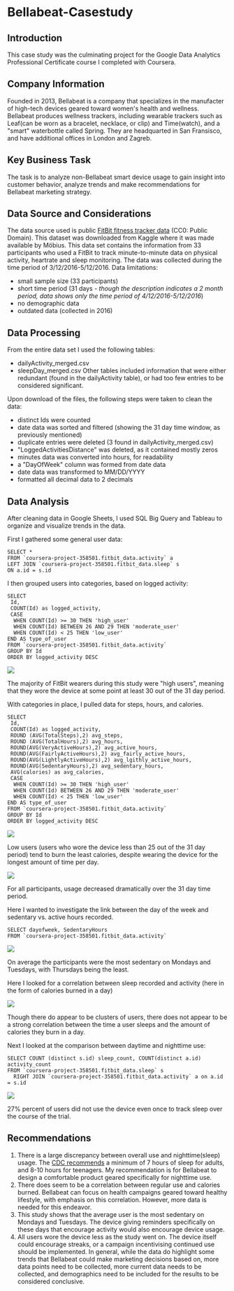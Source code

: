 # Bellabeat-Casestudy

## Introduction
This case study was the culminating project for the Google Data Analytics Professional Certificate course I completed with Coursera. 
 
## Company Information
Founded in 2013, Bellabeat is a company that specializes in the manufacter of high-tech devices geared toward women's health and wellness. Bellabeat produces wellness trackers, including wearable trackers such as Leaf(can be worn as a bracelet, necklace, or clip) and Time(watch), and a "smart" waterbottle called Spring. They are headquarted in San Fransisco, and have additional offices in London and Zagreb. 

## Key Business Task
The task is to analyze non-Bellabeat smart device usage to gain insight into customer behavior, analyze trends and make recommendations for Bellabeat marketing strategy.

## Data Source and Considerations
The data source used is public [FitBit fitness tracker data](https://www.kaggle.com/datasets/arashnic/fitbit) (CC0: Public Domain). This dataset was downloaded from Kaggle where it was made available by Möbius. This data set contains the information from 33 participants who used a FitBit to track minute-to-minute data on physical activity, heartrate and sleep monitoring. The data was collected during the time period of 3/12/2016-5/12/2016.
Data limitations:
  * small sample size (33 participants)
  * short time period (31 days - *though the description indicates a 2 month period, data shows only the time period of 4/12/2016-5/12/2016*)
  * no demographic data
  * outdated data (collected in 2016)

## Data Processing
From the entire data set I used the following tables:
* dailyActivity_merged.csv
* sleepDay_merged.csv
Other tables included information that were either redundant (found in the dailyActivity table), or had too few entries to be considered significant.

Upon download of the files, the following steps were taken to clean the data:
* distinct Ids were counted
* date data was sorted and filtered (showing the 31 day time window, as previously mentioned)
* duplicate entries were deleted (3 found in dailyActivity_merged.csv)
* "LoggedActivitiesDistance" was deleted, as it contained mostly zeros
* minutes data was converted into hours, for readability
* a "DayOfWeek" column was formed from date data
* date data was transformed to MM/DD/YYYY
* formatted all decimal data to 2 decimals

## Data Analysis
After cleaning data in Google Sheets, I used SQL Big Query and Tableau to organize and visualize trends in the data.

First I gathered some general user data:
```TSQL
SELECT *
FROM `coursera-project-358501.fitbit_data.activity` a
LEFT JOIN `coursera-project-358501.fitbit_data.sleep` s
ON a.id = s.id
```

I then grouped users into categories, based on logged activity:
```TSQL
SELECT
 Id,
 COUNT(Id) as logged_activity,
 CASE 
  WHEN COUNT(Id) >= 30 THEN 'high_user'
  WHEN COUNT(Id) BETWEEN 26 AND 29 THEN 'moderate_user'
  WHEN COUNT(Id) < 25 THEN 'low_user'
END AS type_of_user
FROM `coursera-project-358501.fitbit_data.activity`
GROUP BY Id
ORDER BY logged_activity DESC
```

![](2022-08-29-11-10-37.png)

The majority of FitBit wearers during this study were "high users", meaning that they wore the device at some point at least 30 out of the 31 day period.

With categories in place, I pulled data for steps, hours, and calories.
```TSQL 
SELECT
 Id,
 COUNT(Id) as logged_activity,
 ROUND (AVG(TotalSteps),2) avg_steps,
 ROUND (AVG(TotalHours),2) avg_hours,
 ROUND(AVG(VeryActiveHours),2) avg_active_hours,
 ROUND(AVG(FairlyActiveHours),2) avg_fairly_active_hours,
 ROUND(AVG(LightlyActiveHours),2) avg_lgithly_active_hours,
 ROUND(AVG(SedentaryHours),2) avg_sedentary_hours,
 AVG(calories) as avg_calories,
 CASE 
  WHEN COUNT(Id) >= 30 THEN 'high_user'
  WHEN COUNT(Id) BETWEEN 26 AND 29 THEN 'moderate_user'
  WHEN COUNT(Id) < 25 THEN 'low_user'
END AS type_of_user
FROM `coursera-project-358501.fitbit_data.activity`
GROUP BY Id
ORDER BY logged_activity DESC
```

![](activitybyusertype.png)

Low users (users who wore the device less than 25 out of the 31 day period) tend to burn the least calories, despite wearing the device for the longest amount of time per day.

![](2022-08-28-16-30-50.png)

For all participants, usage decreased dramatically over the 31 day time period.

Here I wanted to investigate the link between the day of the week and sedentary vs. active hours recorded.
```TSQL
SELECT dayofweek, SedentaryHours 
FROM `coursera-project-358501.fitbit_data.activity`
```
![](sedentaryhoursduringweek.png)

On average the participants were the most sedentary on Mondays and Tuesdays, with Thursdays being the least.

Here I looked for a correlation between sleep recorded and activity (here in the form of calories burned in a day)

![](sleepvscalories.png)

Though there do appear to be clusters of users, there does not appear to be a strong correlation between the time a user sleeps and the amount of calories they burn in a day.

Next I looked at the comparison between daytime and nighttime use:
```TSQL
SELECT COUNT (distinct s.id) sleep_count, COUNT(distinct a.id) activity_count
FROM `coursera-project-358501.fitbit_data.sleep` s
  RIGHT JOIN `coursera-project-358501.fitbit_data.activity` a on a.id = s.id
```

 ![](2022-08-29-10-19-59.png)
 
 27% percent of users did not use the device even once to track sleep over the course of the trial.

 ## Recommendations
 1. There is a large discrepancy between overall use and nighttime(sleep) usage. The [CDC recommends](https://www.cdc.gov/sleep/about_sleep/how_much_sleep.html) a minimum of 7 hours of sleep for adults, and 8-10 hours for teenagers. My recommendation is for Bellabeat to design a comfortable product geared specifically for nighttime use.
 2. There does seem to be a correlation between regular use and calories burned. Bellabeat can focus on health campaigns geared toward healthy lifestyle, with emphasis on this correlation. However, more data is needed for this endeavor.
 3. This study shows that the average user is the most sedentary on Mondays and Tuesdays. The device giving reminders specifically on these days that encourage activity would also encourage device usage.
 4. All users wore the device less as the study went on. The device itself could encourage streaks, or a campaign incentivising continued use should be implemented.
 In general, while the data do highlight some trends that Bellabeat could make marketing decisions based on, more data points need to be collected, more current data needs to be collected, and demographics need to be included for the results to be considered conclusive.
